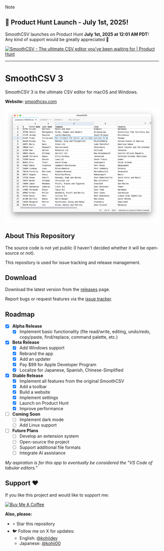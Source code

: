 > [!NOTE]
> ## 🚀 Product Hunt Launch - July 1st, 2025!
> SmoothCSV launches on Product Hunt **July 1st, 2025 at 12:01 AM PDT**!  
> Any kind of support would be greatly appreciated 🙏
> 
> <a href="https://www.producthunt.com/products/smoothcsv?embed=true&utm_source=badge-featured&utm_medium=badge&utm_source=badge-smoothcsv" target="_blank"><img src="https://api.producthunt.com/widgets/embed-image/v1/featured.svg?post_id=983069&theme=light&t=1751283527685" alt="SmoothCSV - The&#0032;ultimate&#0032;CSV&#0032;editor&#0032;you&#0039;ve&#0032;been&#0032;waiting&#0032;for | Product Hunt" style="width: 250px; height: 54px;" width="250" height="54" /></a>

---

# SmoothCSV 3

SmoothCSV 3 is the ultimate CSV editor for macOS and Windows.

**Website:** [smoothcsv.com](https://smoothcsv.com)

![SmoothCSV Screenshot](./screenshots/top.png)

## About This Repository

The source code is not yet public (I haven't decided whether it will be open-source or not).

This repository is used for issue tracking and release management.

## Download

Download the latest version from the [releases](https://github.com/kohii/smoothcsv3/releases) page.

Report bugs or request features via the [issue tracker](https://github.com/kohii/smoothcsv3/issues).

## Roadmap

- [x] **Alpha Release**
  - [x] Implement basic functionality (file read/write, editing, undo/redo, copy/paste, find/replace, command palette, etc.)
- [x] **Beta Release**
  - [x] Add Windows support
  - [x] Rebrand the app
  - [x] Add an updater
  - [x] Pay $99 for Apple Developer Program
  - [x] Localize for Japanese, Spanish, Chinese-Simplified
- [x] **Stable Release**
  - [x] Implement all features from the original SmoothCSV
  - [x] Add a toolbar
  - [x] Build a website
  - [x] Implement settings
  - [x] Launch on Product Hunt
  - [x] Improve performance
- [ ] **Coming Soon**
  - [ ] Implement dark mode
  - [ ] Add Linux support
- [ ] **Future Plans**
  - [ ] Develop an extension system
  - [ ] Open-source the project
  - [ ] Support additional file formats
  - [ ] Integrate AI assistance

*My aspiration is for this app to eventually be considered the "VS Code of tabular editors."*

## Support ❤️

If you like this project and would like to support me:

[![Buy Me A Coffee](https://www.buymeacoffee.com/assets/img/custom_images/orange_img.png)](https://www.buymeacoffee.com/kohii)

**Also, please:**
- ⭐ Star this repository
- 🐦 Follow me on X for updates:
  - English: [@kohiidev](https://x.com/kohiidev)
  - Japanese: [@kohii00](https://x.com/kohii00)
